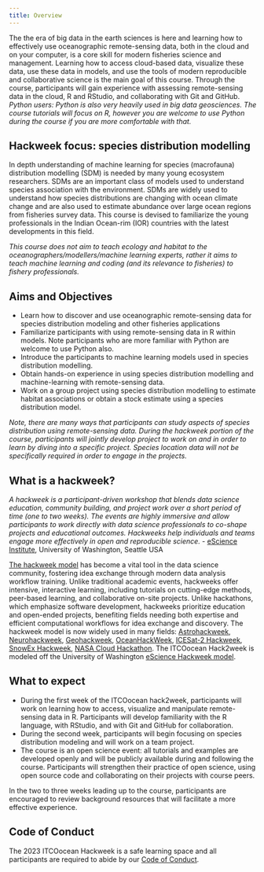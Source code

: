 ```yaml
---
title: Overview
---
```


The the era of big data in the earth sciences is here and learning how to effectively use oceanographic remote-sensing data, both in the cloud and on your computer, is a core skill for modern fisheries science and management. Learning how to access cloud-based data, visualize these data, use these data in models, and use the tools of modern reproducible and collaborative science is the main goal of this course. Through the course, participants will gain experience with assessing remote-sensing data in the cloud, R and RStudio, and collaborating with Git and GitHub. *Python users: Python is also very heavily used in big data geosciences. The course tutorials will focus on R, however you are welcome to use Python during the course if you are more comfortable with that.*

## Hackweek focus: species distribution modelling

In depth understanding of machine learning for species (macrofauna) distribution modelling (SDM) is needed by many young ecosystem researchers. SDMs are an important class of models used to understand species association with the environment. SDMs are widely used to understand how species distributions are changing with ocean climate change and are also used to estimate abundance over large ocean regions from fisheries survey data. This course is devised to familiarize the young professionals in the Indian Ocean-rim (IOR) countries with the latest developments in this field.

*This course does not aim to teach ecology and habitat to the oceanographers/modellers/machine learning experts, rather it aims to teach machine learning and coding (and its relevance to fisheries) to fishery professionals.* 

## Aims and Objectives

* Learn how to discover and use oceanographic remote-sensing data for species distribution modeling and other fisheries applications
* Familiarize participants with using remote-sensing data in R within models. Note participants who are more familiar with Python are welcome to use Python also.
* Introduce the participants to machine learning models used in species distribution modelling.
* Obtain hands-on experience in using species distribution modelling and machine-learning with remote-sensing data.
* Work on a group project using species distribution modelling to estimate habitat associations or obtain a stock estimate using a species distribution model. 

*Note, there are many ways that participants can study aspects of species distribution using remote-sensing data. During the hackweek portion of the course, participants will jointly develop project to work on and in order to learn by diving into a specific project. Species location data will not be specifically required in order to engage in the projects.*


## What is a hackweek?

*A hackweek is a participant-driven workshop that blends data science education, community building, and project work over a short period of time (one to two weeks). The events are highly immersive and allow participants to work directly with data science professionals to co-shape projects and educational outcomes. Hackweeks help individuals and teams engage more effectively in open and reproducible science.* - [eScience Institute](https://escience.washington.edu/using-data-science/hackweeks/), University of Washington, Seattle USA

[The hackweek model](https://doi.org/10.1073/pnas.1717196115)  has become a vital tool in the data science community, fostering idea exchange through modern data analysis workflow training. Unlike traditional academic events, hackweeks offer intensive, interactive learning, including tutorials on cutting-edge methods, peer-based learning, and collaborative on-site projects. Unlike hackathons, which emphasize software development, hackweeks prioritize education and open-ended projects, benefiting fields needing both expertise and efficient computational workflows for idea exchange and discovery. The hackweek model is now widely used in many fields: [Astrohackweek](http://astrohackweek.org),
[Neurohackweek](https://neurohackweek.github.io), [Geohackweek](https://geohackweek.github.io), [OceanHackWeek](https://oceanhackweek.github.io), [ICESat-2 Hackweek](https://icesat-2-2023.hackweek.io/), [SnowEx Hackweek](https://snowex.hackweek.io/), [NASA Cloud Hackathon](https://nasa-openscapes.github.io/2021-Cloud-Hackathon/). The ITCOocean Hack2week is modeled off the University of Washington [eScience Hackweek model](https://escience.washington.edu/using-data-science/hackweeks/).


## What to expect

* During the first week of the ITCOocean hack2week, participants will work on learning how to access, visualize and manipulate remote-sensing data in R. Participants will develop familiarity with the R language, with RStudio, and with Git and GitHub for collaboration.
* During the second week, participants will begin focusing on species distribution modeling and will work on a team project.
* The course is an open science event: all tutorials and examples are developed openly and will be publicly available during and following the course. Participants will strengthen their practice of open science, using open source code and collaborating on their projects with course peers.

In the two to three weeks leading up to the course, participants are encouraged to review background resources that will facilitate a more effective experience. 

## Code of Conduct 

The 2023 ITCOocean Hackweek is a safe learning space and all participants are required to abide by our [Code of Conduct](coc.html).

